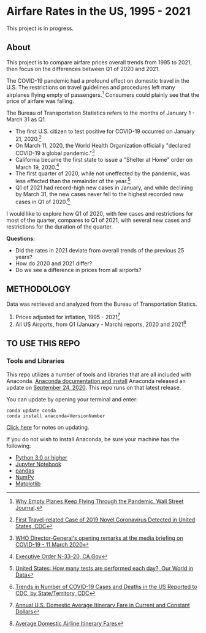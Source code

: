 # Airfare Rates in the US, 1995 - 2021

This project is in progress. 

## About

This project is to compare airfare prices overall trends from 1995 to 2021, then focus on the differences between Q1 of 2020 and 2021. 

The COVID-19 pandemic had a profound effect on domestic travel in the U.S. The restrictions on travel guidelines and procedures left many airplanes flying empty of passengers.[^1] Consumers could plainly see that the price of airfare was falling.

The Bureau of Transportation Statistics refers to the months of January 1 - March 31 as Q1. 

- The first U.S. citizen to test positive for COVID-19 occurred on January 21, 2020.[^2]
- On March 11, 2020, the World Health Organization officially "declared COVID-19 a global pandemic."[^3] 
- California became the first state to issue a "Shelter at Home" order on March 19, 2020.[^4] 
- The first quarter of 2020, while not uneffected by the pandemic, was less effected than the remainder of the year.[^5]
- Q1 of 2021 had record-high new cases in January, and while declining by March 31, the new cases never fell to the highest recorded new cases in Q1 of 2020.[^6]

I would like to explore how Q1 of 2020, with few cases and restrictions for most of the quarter, compares to Q1 of 2021, with several new cases and restrictions for the duration of the quarter. 

**Questions:**

* Did the rates in 2021 deviate from overall trends of the previous 25 years?
* How do 2020 and 2021 differ?
* Do we see a difference in prices from all airports?

## METHODOLOGY

Data was retrieved and analyzed from the Bureau of Transportation Statics. 
1. Prices adjusted for inflation, 1995 - 2021[^7]
2. All US Airports, from Q1 (January - March) reports, 2020 and 2021[^8]

## TO USE THIS REPO

### Tools and Libraries

This repo utilizes a number of tools and libraries that are all included with Anaconda. 
[Anaconda documentation and install](https://docs.anaconda.com)
Anaconda released an update on [September 24, 2020](https://docs.anaconda.com/anaconda/navigator/release-notes/). This repo runs on that latest release. 

You can update by opening your terminal and enter:
```
conda update conda
conda install anaconda=VersionNumber
```
[Click here](https://docs.anaconda.com/anaconda/install/update-version/) for notes on updating. 

If you do not wish to install Anaconda, be sure your machine has the following:
* [Python 3.0 or higher](https://www.python.org)
* [Jupyter Notebook](https://jupyter.org)
* [pandas](https://pandas.pydata.org/pandas-docs/stable/index.html)
* [NumPy](https://numpy.org/doc/)
* [Matplotlib](https://matplotlib.org)


[^1]: [Why Empty Planes Keep Flying Through the Pandemic, Wall Street Journal](https://www.wsj.com/articles/why-empty-planes-keep-flying-through-the-pandemic-11588771233).
[^2]: [First Travel-related Case of 2019 Novel Coronavirus Detected in United States, CDC](https://www.cdc.gov/media/releases/2020/p0121-novel-coronavirus-travel-case.html)
[^3]: [WHO Director-General's opening remarks at the media briefing on COVID-19 - 11 March 2020](https://www.who.int/director-general/speeches/detail/who-director-general-s-opening-remarks-at-the-media-briefing-on-covid-19---11-march-2020)
[^4]: [Executive Order N-33-20, CA.Gov](https://www.gov.ca.gov/wp-content/uploads/2020/03/3.19.20-attested-EO-N-33-20-COVID-19-HEALTH-ORDER.pdf)
[^5]: [United States: How many tests are performed each day?, Our World in Data](https://ourworldindata.org/coronavirus/country/united-states#how-many-tests-are-performed-each-day)
[^6]: [Trends in Number of COVID-19 Cases and Deaths in the US Reported to CDC, by State/Territory, CDC](https://covid.cdc.gov/covid-data-tracker/#trends_dailycases%7CNew_case%7Cselect)
[^7]: [Annual U.S. Domestic Average Itinerary Fare in Current and Constant Dollars](https://www.bts.gov/content/annual-us-domestic-average-itinerary-fare-current-and-constant-dollars)
[^8]: [Average Domestic Airline Itinerary Fares](https://www.transtats.bts.gov/AverageFare/)